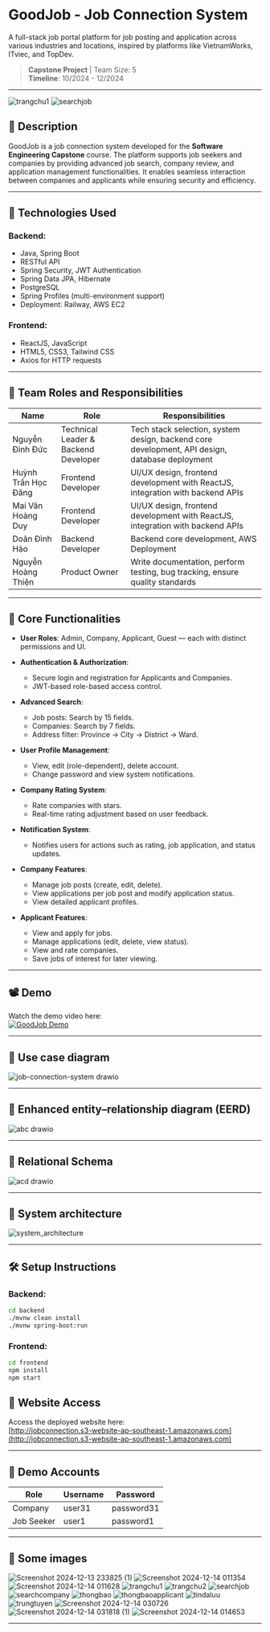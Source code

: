 # GoodJob - Job Connection System

A full-stack job portal platform for job posting and application across various industries and locations, inspired by platforms like VietnamWorks, ITviec, and TopDev.

> **Capstone Project** | Team Size: 5  
> **Timeline**: 10/2024 - 12/2024

---
![trangchu1](https://github.com/user-attachments/assets/1f7d3a5f-44c5-4d7c-b3da-0d494e6e04bb)
![searchjob](https://github.com/user-attachments/assets/0f3f4ad6-3d80-45c3-b83f-34a6eced7e00)

## 📌 Description

GoodJob is a job connection system developed for the **Software Engineering Capstone** course. The platform supports job seekers and companies by providing advanced job search, company review, and application management functionalities. It enables seamless interaction between companies and applicants while ensuring security and efficiency.

---

## 🚀 Technologies Used

### Backend:
- Java, Spring Boot
- RESTful API
- Spring Security, JWT Authentication
- Spring Data JPA, Hibernate
- PostgreSQL
- Spring Profiles (multi-environment support)
- Deployment: Railway, AWS EC2

### Frontend:
- ReactJS, JavaScript
- HTML5, CSS3, Tailwind CSS
- Axios for HTTP requests

---

## 👥 Team Roles and Responsibilities

| Name                  | Role                                 | Responsibilities                                                                                  |
|-----------------------|--------------------------------------|--------------------------------------------------------------------------------------------------|
| Nguyễn Đình Đức       | Technical Leader & Backend Developer | Tech stack selection, system design, backend core development, API design, database deployment   |
| Huỳnh Trần Học Đăng   | Frontend Developer                   | UI/UX design, frontend development with ReactJS, integration with backend APIs                   |
| Mai Văn Hoàng Duy     | Frontend Developer                   | UI/UX design, frontend development with ReactJS, integration with backend APIs                   |
| Doãn Đình Hảo         | Backend Developer                    | Backend core development, AWS Deployment                                                         |
| Nguyễn Hoàng Thiện    | Product Owner                        | Write documentation, perform testing, bug tracking, ensure quality standards                     |

---

## 🧹 Core Functionalities

- **User Roles**: Admin, Company, Applicant, Guest — each with distinct permissions and UI.
  
- **Authentication & Authorization**:
  - Secure login and registration for Applicants and Companies.
  - JWT-based role-based access control.

- **Advanced Search**:
  - Job posts: Search by 15 fields.
  - Companies: Search by 7 fields.
  - Address filter: Province → City → District → Ward.

- **User Profile Management**:
  - View, edit (role-dependent), delete account.
  - Change password and view system notifications.

- **Company Rating System**:
  - Rate companies with stars.
  - Real-time rating adjustment based on user feedback.

- **Notification System**:
  - Notifies users for actions such as rating, job application, and status updates.

- **Company Features**:
  - Manage job posts (create, edit, delete).
  - View applications per job post and modify application status.
  - View detailed applicant profiles.

- **Applicant Features**:
  - View and apply for jobs.
  - Manage applications (edit, delete, view status).
  - View and rate companies.
  - Save jobs of interest for later viewing.

---

## 📽️ Demo

Watch the demo video here:  
[![GoodJob Demo](https://img.youtube.com/vi/-fozVZbGKv8/0.jpg)](https://youtube.com/watch?v=-fozVZbGKv8)

---
## 🚀 Use case diagram  

![job-connection-system drawio](https://github.com/user-attachments/assets/454c36cc-ef4e-415d-83a1-df2b3bbdf6e6)


---

## 🚀 Enhanced entity–relationship diagram (EERD)
![abc drawio](https://github.com/user-attachments/assets/79d773d7-7f57-495a-9cb6-3b919b561414)

---
## 🚀 Relational Schema
![acd drawio](https://github.com/user-attachments/assets/ab1ae25f-7ca3-432e-b0e1-5ca7c64ed0eb)

---

## 🚀 System architecture
![system_architecture](https://github.com/user-attachments/assets/3fa0d0b8-04f2-4b53-b3ce-36e01c069c9e)


---

## 🛠️ Setup Instructions

### Backend:
```bash
cd backend
./mvnw clean install
./mvnw spring-boot:run
```

### Frontend:
```bash
cd frontend
npm install
npm start
```

## 📶 Website Access

Access the deployed website here:  
[http://jobconnection.s3-website-ap-southeast-1.amazonaws.com](http://jobconnection.s3-website-ap-southeast-1.amazonaws.com)

---

## 🧪 Demo Accounts

| Role       | Username | Password   |
|------------|----------|------------|
| Company    | user31   | password31 |
| Job Seeker | user1    | password1  |

---

## 🚀 Some images
![Screenshot 2024-12-13 233825 (1)](https://github.com/user-attachments/assets/9b1667c3-05db-43a8-ba04-50c8a464f623)
![Screenshot 2024-12-14 011354](https://github.com/user-attachments/assets/69657cee-b92c-4237-a3d8-f2ded0e873b4)
![Screenshot 2024-12-14 011628](https://github.com/user-attachments/assets/c652c220-2475-4bf8-ac89-d369ebbca9af)
![trangchu1](https://github.com/user-attachments/assets/a5397b7f-3305-477f-8230-21db252a5794)
![trangchu2](https://github.com/user-attachments/assets/06a04c0f-f7f6-40d1-b4db-d08c9dd19ff9)
![searchjob](https://github.com/user-attachments/assets/667d4698-fd1a-49c0-8aaf-3090258f30e5)
![searchcompany](https://github.com/user-attachments/assets/892b0f9f-62c3-47f2-b3a1-9e78d0ce8584)
![thongbao](https://github.com/user-attachments/assets/6807d517-f178-47c6-8a00-4bca9704ebfc)
![thongbaoapplicant](https://github.com/user-attachments/assets/83736472-7465-4a58-81f7-761e02ff2e77)
![tindaluu](https://github.com/user-attachments/assets/98967883-0c87-48b0-a800-8443da4b3eab)
![trungtuyen](https://github.com/user-attachments/assets/d974a967-dc35-419e-b25b-7e1362c8df12)
![Screenshot 2024-12-14 030726](https://github.com/user-attachments/assets/cff133b7-8264-40d2-930a-49b316a77591)
![Screenshot 2024-12-14 031818 (1)](https://github.com/user-attachments/assets/5cf5fbcf-4176-4495-945b-ce5094a361f3)
![Screenshot 2024-12-14 014653](https://github.com/user-attachments/assets/2f5ecbe3-dc90-4441-89c1-e52a204c4dc2)

---
